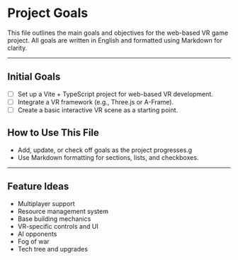 # Project Goals

This file outlines the main goals and objectives for the web-based VR game project. All goals are written in English and formatted using Markdown for clarity.

---

## Initial Goals
- [ ] Set up a Vite + TypeScript project for web-based VR development.
- [ ] Integrate a VR framework (e.g., Three.js or A-Frame).
- [ ] Create a basic interactive VR scene as a starting point.

## How to Use This File
- Add, update, or check off goals as the project progresses.g
- Use Markdown formatting for sections, lists, and checkboxes.

---


## Feature Ideas

- Multiplayer support
- Resource management system
- Base building mechanics
- VR-specific controls and UI
- AI opponents
- Fog of war
- Tech tree and upgrades


